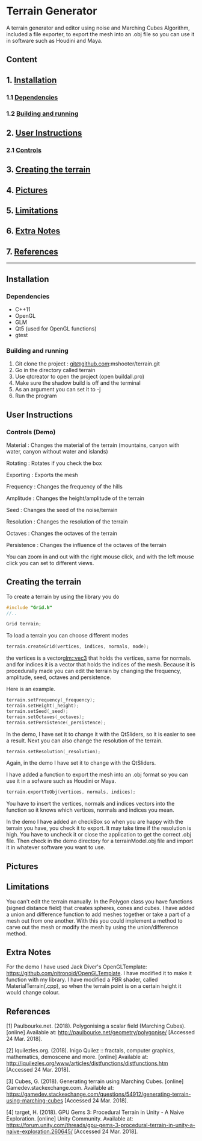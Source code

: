 # Terrain Generator

A terrain generator and editor using noise and Marching Cubes Algorithm, included a file exporter, to export the mesh into an .obj file so you can use it in software such as Houdini and Maya. 

## Content
## 1. **[Installation](#installation)**
### 1.1 **[Dependencies](#dependencies)**
### 1.2 **[Building and running](#building-and-running)**
## 2. **[User Instructions](#user-instructions)**
### 2.1 **[Controls](#controls)**
## 3. **[Creating the terrain](#creating-the-terrain)**
## 4. **[Pictures](#pictures)**
## 5. **[Limitations](#limitations)**
## 6. **[Extra Notes](#extra-notes)**
## 7. **[References](#references)**
-------------------------------------------------------------
## **Installation**
### **Dependencies** 
* C++11
* OpenGL 
* GLM 
* Qt5 (used for OpenGL functions)
* gtest
### **Building and running** 
1. Git clone the project : git@github.com:mshooter/terrain.git 
2. Go in the directory called terrain 
3. Use qtcreator to open the project (open buildall.pro)
4. Make sure the shadow build is off and the terminal 
5. As an argument you can set it to -j 
6. Run the program
## **User Instructions** 
### Controls (Demo)
Material : Changes the material of the terrain (mountains, canyon with water, canyon without water and islands)

Rotating : Rotates if you check the box 

Exporting : Exports the mesh 

Frequency : Changes the frequency of the hills

Amplitude : Changes the height/amplitude of the terrain

Seed : Changes the seed of the noise/terrain

Resolution : Changes the resolution of the terrain

Octaves : Changes the octaves of the terrain

Persistence : Changes the influence of the octaves of the terrain 

You can zoom in and out with the right mouse click, and with the left mouse click you can set to different views.
## **Creating the terrain** 
To create a terrain by using the library you do 
```C++
#include "Grid.h"
//.. 

Grid terrain;
```
To load a terrain you can choose different modes
```c++
terrain.createGrid(vertices, indices, normals, mode);
```
the vertices is a vector<glm::vec3> that holds the vertices, same for normals. 
and for indices it is a vector<GLushort> that holds the indices of the mesh.
Because it is procedurally made you can edit the terrain by changing the frequency, amplitude, seed, octaves and persistence. 

Here is an example. 
```C++
terrain.setFrequency(_frequency);
terrain.setHeight(_height);
terrain.setSeed(_seed);
terrain.setOctaves(_octaves);
terrain.setPersistence(_persistence);
```
In the demo, I have set it to change it with the QtSliders, so it is easier to see a result.
Next you can also change the resolution of the terrain. 
```c++
terrain.setResolution(_resolution);
```
Again, in the demo I have set it to change with the QtSliders. 

I have added a function to export the mesh into an .obj format so you can use it in a sofware such as Houdini or Maya. 
```c++
terrain.exportToObj(vertices, normals, indices);
```
You have to insert the vertices, normals and indices vectors into the function so it knows which vertices, normals and indices you mean. 

In the demo I have added an checkBox so when you are happy with the terrain you have, you check it to export. It may take time if the resolution is high. You have to uncheck it or close the application to get the correct .obj file. 
Then check in the demo directory for a terrainModel.obj file and import it in whatever software you want to use.
## **Pictures**

## **Limitations** 
You can't edit the terrain manually. In the Polygon class you have functions (signed distance field) that creates spheres, cones and cubes. I have added a union and difference function to add meshes together or take a part of a mesh out from one another. With this you could implement a method to carve out the mesh or modify the mesh by using the union/difference method.
## **Extra Notes** 
For the demo I have used Jack Diver's OpenGLTemplate: https://github.com/nitronoid/OpenGLTemplate. I have modified it to make it function with my library. I have modified a PBR shader, called MaterialTerrain(.cpp), so when the terrain point is on a certain height it would change colour. 
## **References** 
[1] Paulbourke.net. (2018). Polygonising a scalar field (Marching Cubes). [online] Available at: http://paulbourke.net/geometry/polygonise/ [Accessed 24 Mar. 2018].

[2] Iquilezles.org. (2018). Inigo Quilez :: fractals, computer graphics, mathematics, demoscene and more. [online] Available at: http://iquilezles.org/www/articles/distfunctions/distfunctions.htm [Accessed 24 Mar. 2018].

[3] Cubes, G. (2018). Generating terrain using Marching Cubes. [online] Gamedev.stackexchange.com. Available at: https://gamedev.stackexchange.com/questions/54912/generating-terrain-using-marching-cubes [Accessed 24 Mar. 2018].

[4] target, H. (2018). GPU Gems 3: Procedural Terrain in Unity - A Naive Exploration. [online] Unity Community. Available at: https://forum.unity.com/threads/gpu-gems-3-procedural-terrain-in-unity-a-naive-exploration.260645/ [Accessed 24 Mar. 2018].

